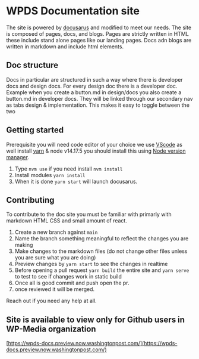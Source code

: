 # WPDS Documentation site

The site is powered by [docusarus](https://docusaurus.io/) and modified to meet our needs. The site is composed of pages, docs, and blogs. Pages are strictly written in HTML these include stand alone pages like our landing pages. Docs adn blogs are written in markdown and include html elements.

## Doc structure

Docs in particular are structured in such a way where there is developer docs and design docs. For every design doc there is a developer doc. Example when you create a button.md in design/docs you also create a button.md in developer docs. They will be linked through our secondary nav as tabs design & implementation. This makes it easy to toggle between the two

## Getting started

Prerequisite you will need code editor of your choice we use [VScode](https://code.visualstudio.com/download) as well install [yarn](https://classic.yarnpkg.com/en/docs/install/#mac-stable) & node v14.17.5 you should install this using [Node version manager](https://formulae.brew.sh/formula/nvm#default).

1. Type `nvm use` if you need install `nvm install`
1. Install modules `yarn install`
1. When it is done `yarn start` will launch docusarus.

## Contributing

To contribute to the doc site you must be familiar with primarly with markdown HTML CSS and small amount of react.

1. Create a new branch against `main`
2. Name the branch something meaningful to reflect the changes you are making
3. Make changes to the markdown files (do not change other files unless you are sure what you are doing)
4. Preview changes by `yarn start` to see the changes in realtime
5. Before opening a pull request `yarn build` the entire site and `yarn serve` to test to see if changes work in static build
6. Once all is good commit and push open the pr.
7. once reviewed it will be merged.

Reach out if you need any help at all.

## Site is available to view only for Github users in WP-Media organization

[https://wpds-docs.preview.now.washingtonpost.com/](https://wpds-docs.preview.now.washingtonpost.com/)
